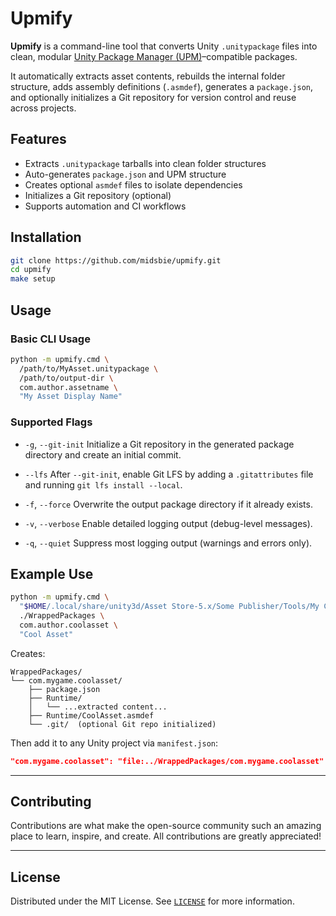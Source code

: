 # Upmify

**Upmify** is a command-line tool that converts Unity `.unitypackage` files into clean, modular [Unity Package Manager (UPM)](https://docs.unity3d.com/Manual/Packages.html)–compatible packages.

It automatically extracts asset contents, rebuilds the internal folder structure, adds assembly definitions (`.asmdef`), generates a `package.json`, and optionally initializes a Git repository for version control and reuse across projects.

## Features

- Extracts `.unitypackage` tarballs into clean folder structures
- Auto-generates `package.json` and UPM structure
- Creates optional `asmdef` files to isolate dependencies
- Initializes a Git repository (optional)
- Supports automation and CI workflows

## Installation

```bash
git clone https://github.com/midsbie/upmify.git
cd upmify
make setup
```

## Usage

### Basic CLI Usage

```bash
python -m upmify.cmd \
  /path/to/MyAsset.unitypackage \
  /path/to/output-dir \
  com.author.assetname \
  "My Asset Display Name"
```

### Supported Flags

* `-g`, `--git-init`
  Initialize a Git repository in the generated package directory and create an initial commit.

* `--lfs`
  After `--git-init`, enable Git LFS by adding a `.gitattributes` file and running `git lfs install --local`.

* `-f`, `--force`
  Overwrite the output package directory if it already exists.

* `-v`, `--verbose`
  Enable detailed logging output (debug-level messages).

* `-q`, `--quiet`
  Suppress most logging output (warnings and errors only).


## Example Use

```bash
python -m upmify.cmd \
  "$HOME/.local/share/unity3d/Asset Store-5.x/Some Publisher/Tools/My Cool Asset.unitypackage" \
  ./WrappedPackages \
  com.author.coolasset \
  "Cool Asset"
```

Creates:

```
WrappedPackages/
└── com.mygame.coolasset/
    ├── package.json
    ├── Runtime/
    │   └── ...extracted content...
    ├── Runtime/CoolAsset.asmdef
    └── .git/  (optional Git repo initialized)
```

Then add it to any Unity project via `manifest.json`:

```json
"com.mygame.coolasset": "file:../WrappedPackages/com.mygame.coolasset"
```

---

## Contributing

Contributions are what make the open-source community such an amazing place to learn, inspire, and create. All contributions are greatly appreciated!

---

## License

Distributed under the MIT License.
See [`LICENSE`](./LICENSE) for more information.
